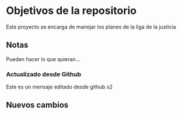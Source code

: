 # Objetivos de la repositorio

Este proyecto se encarga de manejar los planes de la liga de la justicia


## Notas
Pueden hacer lo que quieran...

### Actualizado desde Github
Este es un mensaje editado desde github x2

## Nuevos cambios

